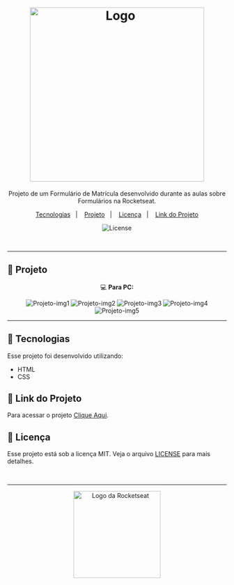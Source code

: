 <h1 align="center">
  <img alt="Logo" src="https://github.com/user-attachments/assets/79e168fd-891a-4a37-9812-8f482ac76432" width="400px">
</h1>

<p align="center">
  Projeto de um Formulário de Matrícula desenvolvido durante as aulas sobre Formulários na Rocketseat.
</p>

<p align="center">
  <a href="#-tecnologias">Tecnologias</a>&nbsp;&nbsp;&nbsp;|&nbsp;&nbsp;&nbsp;
  <a href="#-projeto">Projeto</a>&nbsp;&nbsp;&nbsp;|&nbsp;&nbsp;&nbsp;
  <a href="#-licença">Licença</a>&nbsp;&nbsp;&nbsp;|&nbsp;&nbsp;&nbsp;
  <a href="#-link-do-projeto">Link do Projeto</a>
</p>

<p align="center">
  <img alt="License" src="https://img.shields.io/static/v1?label=license&message=MIT&color=0F172A&labelColor=1D4ED8">
</p>

<br>

---

##  📂 Projeto

<p align="center">💻 <b>Para PC:</b></p>
<p align="center">
  <img alt="Projeto-img1" src="https://github.com/user-attachments/assets/e02bad8d-63cd-4940-a549-3d05c7f76285">
  <img alt="Projeto-img2" src="https://github.com/user-attachments/assets/d314a3ba-5505-46aa-8b8b-40b50f3bfdbd">
  <img alt="Projeto-img3" src="https://github.com/user-attachments/assets/dddc9faf-2de9-4400-99bf-6d527d074b9f">
  <img alt="Projeto-img4" src="https://github.com/user-attachments/assets/f1653e9d-dc42-4c15-8eff-d3d77776feab">
  <img alt="Projeto-img5" src="https://github.com/user-attachments/assets/f1f3d22b-a082-4a74-a8b9-7c343935d32b">
</p>

<!--
<p align="center">📱 <b>Para Celular:</b></p>
<p align="center">
  <img alt="Projeto para Celular" src="" width="300px">
</p>
-->

---

## 🚀 Tecnologias

Esse projeto foi desenvolvido utilizando:

- HTML
- CSS

## 🔗 Link do Projeto

Para acessar o projeto <a href="https://projeto-formulario-de-matricula.vercel.app/" target="_blank">Clique Aqui</a>.

## 📝 Licença

Esse projeto está sob a licença MIT. Veja o arquivo [LICENSE](./LICENSE) para mais detalhes.

<br>

---

<p align="center">
  <img alt="Logo da Rocketseat" src="https://github.com/user-attachments/assets/39908634-2aee-4435-8513-fb952559fe3c" width="200px" />
</p>
